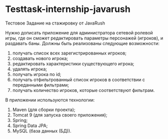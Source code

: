 # Testtask-internship-javarush
Тестовое Задание на стажировку от JavaRush

Нужно дописать приложение для администратора сетевой ролевой игры, где он сможет редактировать параметры персонажей (игроков), и раздавать баны. Должны быть реализованы следующие возможности:
1. получать список всех зарегистрированных игроков;
2. создавать нового игрока;
3. редактировать характеристики существующего игрока;
4. удалять игрока;
5. получать игрока по id;
6. получать отфильтрованный список игроков в соответствии с переданными фильтрами;
7. получать количество игроков, которые соответствуют фильтрам.

В приложении используются технологии:
1. Maven (для сборки проекта);
2. Tomcat 9 (для запуска своего приложения); 
3. Spring;
4. Spring Data JPA;
5. MySQL (база данных (БД)).
